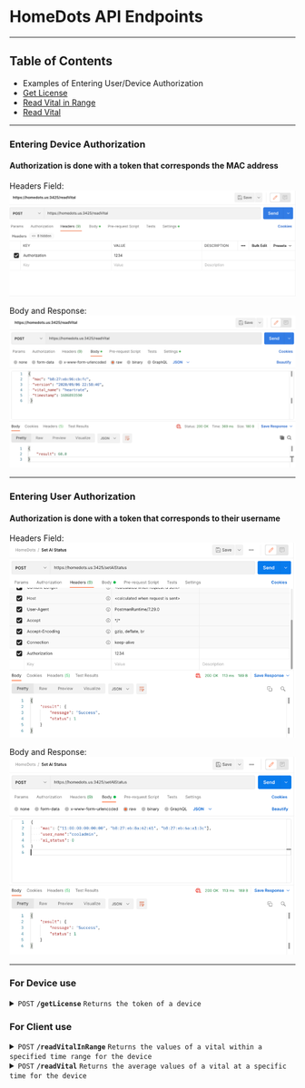 # HomeDots API Endpoints

---
## Table of Contents
- Examples of Entering User/Device Authorization
- [Get License](#get-license)
- [Read Vital in Range](#read-vital-in-range)
- [Read Vital](#read-vital)

---
### Entering Device Authorization
#### Authorization is done with a token that corresponds the MAC address

Headers Field:
![img_1.png](assets/img_1.png)

Body and Response:
![img.png](assets/img.png)

---

### Entering User Authorization
#### Authorization is done with a token that corresponds to their username

Headers Field:
![img_3.png](assets/img_3.png)

Body and Response:
![img_4.png](assets/img_4.png)

---

### For Device use

<!-- Get License -->
<details>
 <summary><code>POST</code> <code><b>/getLicense</b></code> <code>Returns the token of a device</code></summary>

_Requires Device Authorization:_ `No` \
_Requires User Authorization:_ `Yes`

##### Body Parameters

> | name         | type     | data type | description                   |
> |--------------|----------|-----------|-------------------------------|
> | `mac`        | required | string    | The mac address of the device |
> | `user_name`  | required | string    | The name of the user          |

##### Responses

> | http code | content-type       | response                                                           |
> |-----------|--------------------|--------------------------------------------------------------------|
> | `200`     | `application/json` | `{"result": {"status": 1,"token": "1234"}}`                        |
> | `404`     | `application/json` | `{"result": {"status": 0}}`                                        |
> | `400`     | `application/json` | `{'result': {'message': "Invalid MAC address (or other errors)"}}` |
> | `401`     | `application/json` | `{'result': {'message': "Unauthorized"}}`                          |

##### Example cURL

> ```bash
> curl --location 'https://homedots.us:3425/getLicense' \
> --header 'Authorization: mySecREtToK3n' \
> --header 'Content-Type: application/json' \
> --data '{
> "mac": "00:00:00:00:00:88",
> "user_name": "adminofhomedot"
> }'
> ```

---
</details>

### For Client use

<!-- Read Vital in Range -->
<details>
 <summary><code>POST</code> <code><b>/readVitalInRange</b></code> <code>Returns the values of a vital within a specified time range for the device</code></summary>

_Requires Device Authorization:_ `Yes` \
_Requires User Authorization:_ `No`

##### Body Parameters

> | name              | type     | data type | description                                                                |
> |-------------------|----------|-----------|----------------------------------------------------------------------------|
> | `mac`             | required | string    | The mac address of the device                                              |
> | `vital_name`      | required | string    | Name of the vital ('heartrate', 'respiratoryrate', 'systolic', 'diastolic' |
> | `start_timestamp` | required | integer   | Start of range in UNIX (i.e. 1686885098)                                   |
> | `end_timestamp`   | required | integer   | End of range in UNIX   (i.e. 1686985098)                                   |

##### Responses

> | http code | content-type       | response                                                           |
> |-----------|--------------------|--------------------------------------------------------------------|
> | `200`     | `application/json` | `{"result": [80.22, 93.24, ...]}`                                  |
> | `404`     | `application/json` | `{"result": {"status": 0}}`                                        |
> | `400`     | `application/json` | `{'result': {'message': "Invalid MAC address (or other errors)"}}` |
> | `401`     | `application/json` | `{'result': {'message': "Unauthorized"}}`                          |

##### Example cURL

> ```bash
> curl --location 'https://homedots.us:3425/readVitalInRange' \
> --header 'Authorization: 1234' \
> --header 'Content-Type: application/json' \
> --data '{
> "mac": "00:00:00:00:00:88",
> "vital_name": "heartrate",
> "start_timestamp": 1686893432,
> "end_timestamp": 1686893432 }'
> ```

---
</details>

<!-- Read Vital -->
<details>
 <summary><code>POST</code> <code><b>/readVital</b></code> <code>Returns the average values of a vital at a specific time for the device</code></summary>

_Requires Device Authorization:_ `Yes` \
_Requires User Authorization:_ `No`

##### Body Parameters

> | name            | type     | data type | description                                                                |
> |-----------------|----------|-----------|----------------------------------------------------------------------------|
> | `mac`           | required | string    | The mac address of the device                                              |
> | `vital_name`    | required | string    | Name of the vital ('heartrate', 'respiratoryrate', 'systolic', 'diastolic' |
> | `timestamp`     | required | integer   | Time in UNIX (i.e. 1686885098)                                             |

##### Responses

> | http code | content-type       | response                                                           |
> |-----------|--------------------|--------------------------------------------------------------------|
> | `200`     | `application/json` | `{"result": 59.81}`                                                |
> | `404`     | `application/json` | `{"message": "No data with 5 seconds of timestamp"}`               |
> | `400`     | `application/json` | `{'result': {'message': "Invalid MAC address (or other errors)"}}` |
> | `401`     | `application/json` | `{'result': {'message': "Unauthorized"}}`                          |

##### Example cURL

> ```bash
> curl --location 'https://homedots.us:3425/readVital' \
> --header 'Authorization: 1234' \
> --header 'Content-Type: application/json' \
> --data '{
> "mac": "00:00:00:00:00:88",
> "vital_name": "heartrate",
> "timestamp": 1686893432 }'
> ```

---
</details>
